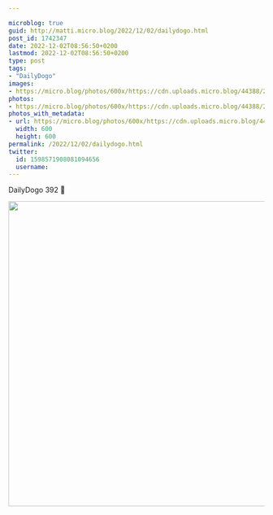 ```yaml
---

microblog: true
guid: http://matti.micro.blog/2022/12/02/dailydogo.html
post_id: 1742347
date: 2022-12-02T08:56:50+0200
lastmod: 2022-12-02T08:56:50+0200
type: post
tags:
- "DailyDogo"
images:
- https://micro.blog/photos/600x/https://cdn.uploads.micro.blog/44388/2022/b0c588e6ac.jpg
photos:
- https://micro.blog/photos/600x/https://cdn.uploads.micro.blog/44388/2022/b0c588e6ac.jpg
photos_with_metadata:
- url: https://micro.blog/photos/600x/https://cdn.uploads.micro.blog/44388/2022/b0c588e6ac.jpg
  width: 600
  height: 600
permalink: /2022/12/02/dailydogo.html
twitter:
  id: 1598571908081094656
  username:
---
```

DailyDogo 392 🐶

<img src="/media/uploads/2022/b0c588e6ac.jpg" width="600" height="600" alt="" />
